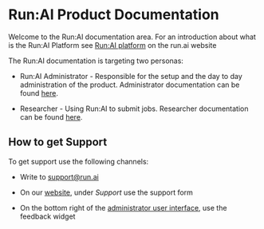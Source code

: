 # Run:AI Product Documentation

Welcome to the Run:AI documentation area. For an introduction about what is the Run:AI Platform see [Run:AI platform](https://www.run.ai/platform/) on the run.ai website


The Run:AI documentation is targeting two personas:

* Run:AI Administrator - Responsible for the setup and the day to day administration of the  product. Administrator documentation can be found [here](../Administrator/overview-administrator.md).

* Researcher - Using Run:AI to submit jobs. Researcher documentation can be found [here](../Researcher/overview-researcher.md).

## How to get Support

To get support use the following channels:

* Write to [support@run.ai](mailto:support@run.ai)

* On our [website](https://run.ai), under _Support_ use the support form

* On the bottom right of the [administrator user interface](https://app.run.ai), use the feedback widget 



